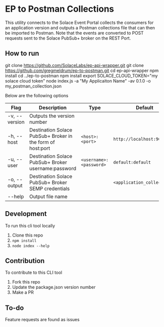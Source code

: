 # EP to Postman Collections

This utility connects to the Solace Event Portal collects the consumers for an application version and outputs a Postman collections file that can then be imported to Postman. Note that the events are converted to POST requests sent to the Solace PubSub+ broker on the REST Port.

## How to run

git clone https://github.com/SolaceLabs/ep-api-wrapper.git
git clone https://github.com/gregmeldrum/ep-to-postman.git
cd ep-api-wrapper
npm install
cd ../ep-to-postman
npm install
export SOLACE_CLOUD_TOKEN="my solace cloud token"
node index.js -a "My Applicaiton Name" -av 0.1.0 -o my_postman_collection.json

Below are the following options

| Flag          | Description                                                | Type                    | Default                          |
| ------------- | ---------------------------------------------------------- | ----------------------- | -------------------------------- |
| -v, --version | Outputs the version number                                 |                         |                                  |
| -h, --host    | Destination Solace PubSub+ Broker in the form of host:port | `<host>:<port>`         | `http://localhost:9000`          |
| -u, --user    | Destination Solace PubSub+ Broker username:password        | `<username>:<password>` | `default:default`                |
| -o, --output  | Destination Solace PubSub+ Broker SEMP credentials         |                         | `<application_collections>` |
| --help        | Output file name                                           |                         |                                  |

## Development

To run this cli tool locally

1. Clone this repo
1. `npm install`
1. `node index --help`

## Contribution

To contribute to this CLI tool

1. Fork this repo
1. Update the package.json version number
1. Make a PR

## To-do

Feature requests are found as issues
